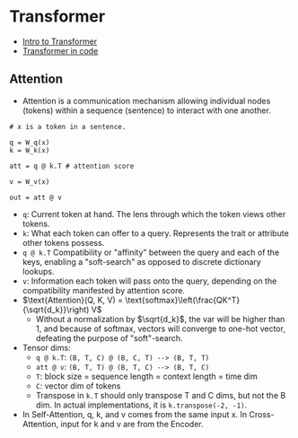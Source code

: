 # Transformer

- [Intro to Transformer](https://youtu.be/XfpMkf4rD6E)
- [Transformer in code](https://youtu.be/kCc8FmEb1nY)

## Attention

- Attention is a communication mechanism allowing individual nodes (tokens) within a sequence (sentence) to interact with one another.
```
# x is a token in a sentence.

q = W_q(x)
k = W_k(x)

att = q @ k.T # attention score

v = W_v(x)

out = att @ v
```
- `q`: Current token at hand. The lens through which the token views other tokens.
- `k`: What each token can offer to a query. Represents the trait or attribute other tokens possess.
- `q @ k.T` Compatibility or "affinity" between the query and each of the keys, enabling a "soft-search" as opposed to discrete dictionary lookups.
- `v`: Information each token will pass onto the query, depending on the compatibility manifested by attention score.
- $\text{Attention}(Q, K, V) = \text{softmax}\left(\frac{QK^T}{\sqrt{d_k}}\right) V$
  - Without a normalization by $\sqrt{d_k}$, the var will be higher than 1, and because of softmax, vectors will converge to one-hot vector, defeating the purpose of "soft"-search.
- Tensor dims:
  - `q @ k.T`: `(B, T, C) @ (B, C, T) --> (B, T, T)`
  - `att @ v`: `(B, T, T) @ (B, T, C) --> (B, T, C)`
  - `T`: block size = sequence length = context length = time dim
  - `C`: vector dim of tokens
  - Transpose in `k.T` should only transpose T and C dims, but not the B dim. In actual implementations, it is `k.transpose(-2, -1)`.
- In Self-Attention, q, k, and v comes from the same input x. In Cross-Attention, input for k and v are from the Encoder.
